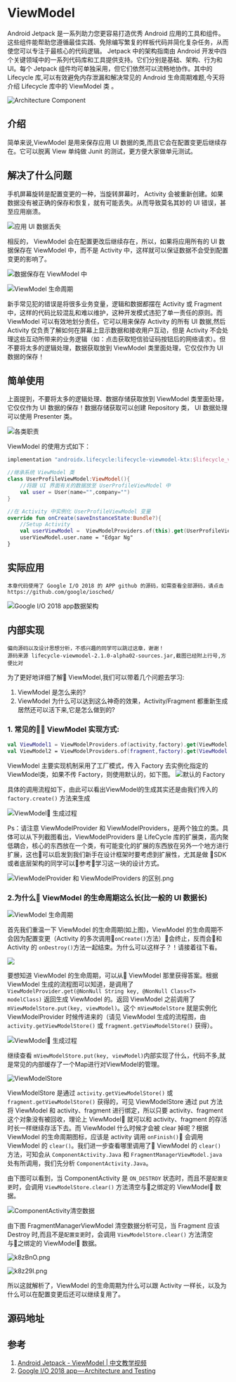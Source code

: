 # ViewModel
Android Jetpack 是一系列助力您更容易打造优秀 Android 应用的工具和组件。这些组件能帮助您遵循最佳实践、免除编写繁复的样板代码并简化复杂任务，从而使您可以专注于最核心的代码逻辑。 Jetpack 中的架构指南由 Android 开发中四个关键领域中的一系列代码库和工具提供支持。它们分别是基础、架构、行为和 UI。每个 Jetpack 组件均可单独采用，但它们依然可以流畅地协作。其中的 Lifecycle 库,可以有效避免内存泄漏和解决常见的 Android 生命周期难题,今天将介绍 Lifecycle 库中的 ViewModel 类 。

![Architecture Component](https://s2.ax1x.com/2019/01/29/kQvpu9.png)

## 介绍

简单来说,ViewModel 是用来保存应用 UI 数据的类,而且它会在配置变更后继续存在。它可以脱离 View 单纯做 Junit 的测试，更方便大家做单元测试。

## 解决了什么问题

手机屏幕旋转是配置变更的一种，当旋转屏幕时， Activity 会被重新创建。如果数据没有被正确的保存和恢复，就有可能丢失。从而导致莫名其妙的 UI 错误，甚至应用崩溃。

![应用 UI 数据丢失](https://s2.ax1x.com/2019/01/29/kQOejs.png)

相反的， ViewModel 会在配置更改后继续存在，所以，如果将应用所有的 UI 数据保存在 ViewModel 中，而不是 Activity 中，这样就可以保证数据不会受到配置变更的影响了。

![数据保存在 ViewModel 中](https://s2.ax1x.com/2019/01/29/kQOs8e.png)

![ViewModel 生命周期](https://s2.ax1x.com/2019/01/31/k3kAoD.png)

新手常见犯的错误是将很多业务变量，逻辑和数据都摆在 Activity 或 Fragment 中，这样的代码比较混乱和难以维护，这种开发模式违犯了单一责任的原则。而 ViewModel 可以有效地划分责任，它可以用来保存 Activity 的所有 UI 数据,然后 Activity 仅负责了解如何在屏幕上显示数据和接收用户互动，但是 Activity 不会处理这些互动所带来的业务逻辑（如：点击获取短信验证码按钮后的网络请求）。但不要将太多的逻辑处理，数据获取放到 ViewModel 类里面处理，它仅仅作为 UI 数据的保存！

## 简单使用

上面提到，不要将太多的逻辑处理、数据存储获取放到 ViewModel 类里面处理，它仅仅作为 UI 数据的保存！数据存储获取可以创建 Repository 类， UI 数据处理可以使用 Presenter 类。

![各类职责](https://s2.ax1x.com/2019/01/29/kQX0Ln.png)

ViewModel 的使用方式如下：

```gradle
implementation "androidx.lifecycle:lifecycle-viewmodel-ktx:$lifecycle_version"
```

```kotlin
//继承系统 ViewModel 类
class UserProfileViewModel:ViewModel(){
    //将跟 UI 界面有关的数据放至 UserProfileViewModel 中
    val user = User(name="",company="")
}
```

```kotlin
//在 Activity 中实例化 UserProfileViewModel 变量 
override fun onCreate(saveInstanceState:Bundle?){
    //Setup Activity
    val userViewModel =  ViewModelProviders.of(this).get(UserProfileViewModel::class.java)
    userViewModel.user.name = "Edgar Ng"
}
```

## 实际应用

    本章代码使用了 Google I/O 2018 的 APP github 的源码，如需查看全部源码，请点击https://github.com/google/iosched/

![Google I/O 2018 app数据架构](https://s2.ax1x.com/2019/02/12/kdEJ4s.png)

## 内部实现

    偏向源码以及设计思想分析，不感兴趣的同学可以跳过这章，谢谢！
    源码来源 lifecycle-viewmodel-2.1.0-alpha02-sources.jar,截图已经附上行号,方便比对

为了更好地详细了解 ViewModel,我们可以带着几个问题去学习:
1. ViewModel 是怎么来的?
1. ViewModel 为什么可以达到这么神奇的效果，Activity/Fragment 都重新生成居然还可以活下来,它是怎么做到的?


### 1. 常见的 ViewModel 实现方式:

```kotlin
val ViewModel1 = ViewModelProviders.of(activity,factory).get(ViewModel::class.java)
val ViewModel2 = ViewModelProviders.of(fragment,factory).get(ViewModel::class.java)
```

ViewModel 主要实现机制采用了工厂模式，传入 Factory 去实例化指定的ViewModel类，如果不传 Factory，则使用默认的，如下图。
![默认的 Factory](https://s2.ax1x.com/2019/02/02/k85Dvn.png)

具体的调用流程如下，由此可以看出ViewModel的生成其实还是由我们传入的 `factory.create()` 方法来生成

![ViewModel 生成过程](https://s2.ax1x.com/2019/02/02/k8TxxJ.png)

Ps：请注意 ViewModelProvider 和 ViewModelProviders，是两个独立的类。具体可以从下列截图看出，ViewModelProviders 是 LifeCycle 库的扩展类，高内聚低耦合，核心的东西放在一个类，有可能变化的扩展的东西放在另外一个地方进行扩展，这也可以启发到我们新手在设计框架时要考虑到扩展性，尤其是做 SDK 或者底层架构的同学可以参考学习这一块的设计方式。

![ViewModelProvider 和 ViewModelProviders 的区别.png](https://s2.ax1x.com/2019/02/02/k8IIJg.png)

### 2.为什么 ViewModel 的生命周期这么长(比一般的 UI 数据长)

![ViewModel 生命周期](https://s2.ax1x.com/2019/01/31/k3kAoD.png)

首先我们重温一下 ViewModel 的生命周期(如上图)，ViewModel 的生命周期不会因为配置变更（Activity 的多次调用`onCreate()`方法）会终止，反而会和 Activity 的 `onDestroy()`方法一起结束。为什么可以这样子？！请接着往下看。

![](https://s2.ax1x.com/2019/02/02/k8XGWV.png)


要想知道 ViewModel 的生命周期，可以从 ViewModel 那里获得答案。根据 ViewModel 生成的流程图可以知道，是调用了 `ViewModelProvider.get(@NonNull String key, @NonNull Class<T> modelClass)` 返回生成 ViewModel 的。返回 ViewModel 之前调用了 `mViewModelStore.put(key, viewModel)`。这个 `mViewModelStore` 就是实例化 ViewModelProvider 时候传进来的（请见 ViewModel 生成的流程图，由 `activity.getViewModelStore()` 或 `fragment.getViewModelStore()` 获得）。

![ViewModel 生成过程](https://s2.ax1x.com/2019/02/02/k8jzHH.png)

继续查看 `mViewModelStore.put(key, viewModel)`内部实现了什么，代码不多,就是常见的内部缓存了一个Map进行对ViewModel的管理。

![ViewModelStore](https://s2.ax1x.com/2019/02/03/k8va5R.md.png)

ViewModelStore 是通过 `activity.getViewModelStore()` 或 `fragment.getViewModelStore()` 获得的，可见 ViewModelStore 通过 put 方法将 ViewModel 和 activity、fragment 进行绑定，所以只要  activity、fragment 这个对象没有被回收，理论上 ViewModel 就可以和 activity、fragment 的存活时长一样继续存活下去。而 ViewModel 什么时候才会被 clear 掉呢？根据 ViewModel 的生命周期图标，应该是 activity 调用 `onFinish()` 会调用 ViewModel 的 `clear()`。我们进一步查看哪里调用了 ViewModel 的 `clear()` 方法，可知会从 `ComponentActivity.Java` 和 `FragmentManagerViewModel.java` 处有所调用，我们先分析 `ComponentActivity.Java`。

由下图可以看到，当 ComponentActivity 是 `ON_DESTROY` 状态时，而且不是``配置变更``时，会调用 `ViewModelStore.clear()` 方法清空与之绑定的 ViewModel 数据。

![ComponentActivity清空数据](https://s2.ax1x.com/2019/02/03/k8xclV.png)

由下图 FragmentManagerViewModel 清空数据分析可见，当 Fragment 应该 Destroy 时,而且不是``配置变更``时，会调用 `ViewModelStore.clear()` 方法清空与之绑定的 ViewModel 数据。

![k8zBnO.png](https://s2.ax1x.com/2019/02/03/k8zBnO.png)

![k8z29I.png](https://s2.ax1x.com/2019/02/03/k8z29I.png)

所以这就解析了，ViewModel 的生命周期为什么可以跟 Activity 一样长，以及为什么可以在配置变更后还可以继续复用了。

## 源码地址

## 参考
1. [Android Jetpack - ViewModel | 中文教学视频](https://www.bilibili.com/video/av29949898)
1. [Google I/O 2018 app — Architecture and Testing](https://medium.com/androiddevelopers/google-i-o-2018-app-architecture-and-testing-f546e37fc7eb)